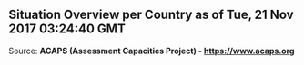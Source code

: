 ## Situation Overview per Country as of Tue, 21 Nov 2017 03:24:40 GMT

Source: **ACAPS (Assessment Capacities Project) - https://www.acaps.org**
